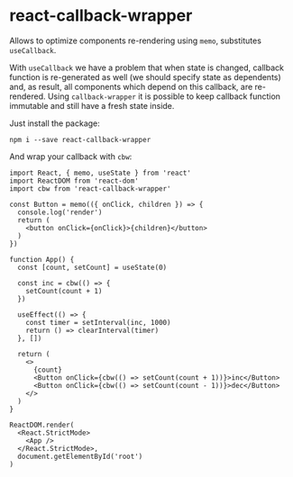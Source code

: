 # react-callback-wrapper

Allows to optimize components re-rendering using `memo`, substitutes `useCallback`.

With `useCallback` we have a problem that when state is changed, callback function is re-generated as well (we should specify state as dependents) and, as result, all components which depend on this callback, are re-rendered.
Using `callback-wrapper` it is possible to keep callback function immutable and still have a fresh state inside.

Just install the package:

```
npm i --save react-callback-wrapper
```

And wrap your callback with `cbw`:

```
import React, { memo, useState } from 'react'
import ReactDOM from 'react-dom'
import cbw from 'react-callback-wrapper'

const Button = memo(({ onClick, children }) => {
  console.log('render')
  return (
    <button onClick={onClick}>{children}</button>
  )
})

function App() {
  const [count, setCount] = useState(0)

  const inc = cbw(() => {
    setCount(count + 1)
  })

  useEffect(() => {
    const timer = setInterval(inc, 1000)
    return () => clearInterval(timer)
  }, [])

  return (
    <>
      {count}
      <Button onClick={cbw(() => setCount(count + 1))}>inc</Button>
      <Button onClick={cbw(() => setCount(count - 1))}>dec</Button>
    </>
  )
}

ReactDOM.render(
  <React.StrictMode>
    <App />
  </React.StrictMode>,
  document.getElementById('root')
)
```
